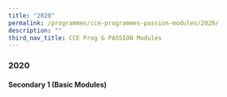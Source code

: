 ```yaml
---
title: "2020"
permalink: /programmes/cce-programmes-passion-modules/2020/
description: ""
third_nav_title: CCE Prog & PASSION Modules
---
```

### **2020**
#### **Secondary 1 (Basic Modules)**

